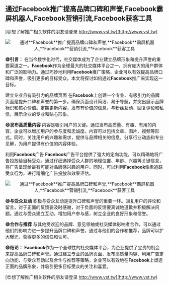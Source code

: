 ## **通过**Facebook**推广提高品牌口碑和声誉,**Facebook**霸屏机器人,**Facebook**营销引流,**Facebook**获客工具**

[😍想了解推广相关软件的朋友请登录 http://www.vst.tw](http://www.vst.tw)

 <center><img src="https://vst.tw/MP4/tuiguang/png/3.png" alt="通过**Facebook**推广提高品牌口碑和声誉,**Facebook**霸屏机器人,**Facebook**营销引流,**Facebook**获客工具"></center>

**😄引言：**
在当今数字化时代，社交媒体成为了企业建立品牌形象和提升声誉的重要渠道之一。**Facebook**作为全球最大的社交媒体平台之一，拥有庞大的用户群体和广泛的影响力。通过巧妙地利用**Facebook**推广策略，企业可以有效提高品牌口碑和声誉，吸引更多的目标受众。本文将探讨如何通过**Facebook**推广来实现这一目标。

建立专业且有吸引力的品牌页面
在**Facebook**上创建一个专业、有吸引力的品牌页面是提升口碑和声誉的第一步。确保页面设计简洁、易于导航，并突出展示品牌标识和核心价值。定期更新内容，发布有价值的信息，与粉丝互动，回复评论和私信，展示企业的专业和贴心形象。

**😄发布高质量内容**
内容是吸引用户的关键。通过发布高质量、有趣、有用的内容，企业可以增加用户的参与度和忠诚度。内容可以包括文章、图片、视频等形式。同时，关注用户的兴趣和需求，提供与品牌相关的信息，分享行业动态和专业见解，为用户提供有价值的内容体验。

利用**Facebook**广告
**Facebook**广告平台提供了强大的定向功能，可以精确地将广告投放给目标受众。通过仔细选择受众人群的地理位置、年龄、兴趣等关键信息，将广告呈现给最有可能对品牌感兴趣的用户。同时，可以利用**Facebook**像素追踪受众行为，进行精细化广告投放和效果评估。

 <center><img src="https://vst.tw/MP4/tuiguang/png/0.png" alt="通过**Facebook**推广提高品牌口碑和声誉,**Facebook**霸屏机器人,**Facebook**营销引流,**Facebook**获客工具"></center>

**😄与受众互动**
积极与受众互动是提升口碑和声誉的重要一环。回复用户的评论和留言，对于正面的反馈要及时感谢，对于负面的反馈要真诚地道歉并积极解决问题。通过与受众建立互动，增加用户参与感，树立企业的良好形象和信誉。

**😄合作与推荐**
与其他受欢迎的品牌、意见领袖或社交媒体影响者合作，可以通过他们的影响力进一步提升品牌口碑和声誉。通过与他们的合作和推荐，品牌可以扩大曝光，获得更多的信任和认可。

**😄结论：**
**Facebook**作为一个全球性的社交媒体平台，为企业提供了宝贵的机会来提高品牌口碑和声誉。通过建立专业的品牌页面、发布高质量内容、利用广告定向功能、与受众互动以及合作与推荐等策略，企业可以有效地在**Facebook**上塑造正面的品牌形象，并吸引更多目标受众的关注和喜爱。

[😍想了解推广相关软件的朋友请登录 http://www.vst.tw](http://www.vst.tw)



